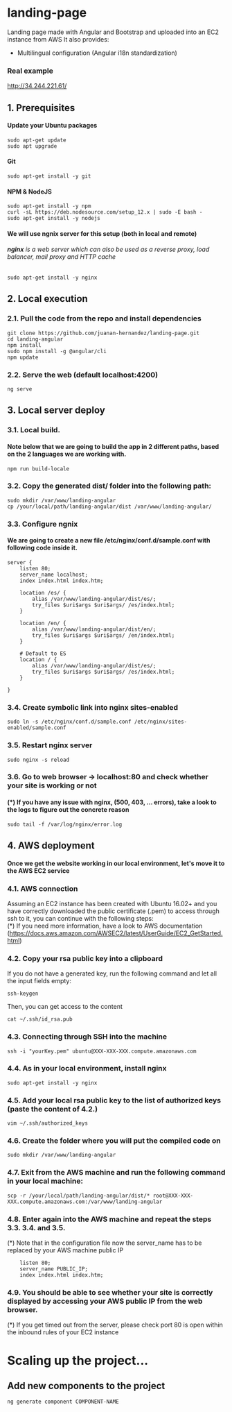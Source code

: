 # landing-page
Landing page made with Angular and Bootstrap and uploaded into an EC2 instance from AWS
It also provides:
- Multilingual configuration (Angular i18n standardization)

### Real example
http://34.244.221.61/

## 1. Prerequisites
#### Update your Ubuntu packages
```
sudo apt-get update
sudo apt upgrade
```
#### Git 
```
sudo apt-get install -y git
```
#### NPM & NodeJS
```
sudo apt-get install -y npm
curl -sL https://deb.nodesource.com/setup_12.x | sudo -E bash -
sudo apt-get install -y nodejs
```
#### We will use ngnix server for this setup (both in local and remote)
###### **nginx** is  a web server which can also be used as a reverse proxy, load balancer, mail proxy and HTTP cache
```
sudo apt-get install -y nginx
```

## 2. Local execution
### 2.1. Pull the code from the repo and install dependencies
```
git clone https://github.com/juanan-hernandez/landing-page.git
cd landing-angular
npm install 
sudo npm install -g @angular/cli
npm update
```
### 2.2. Serve the web (default localhost:4200) 
```
ng serve
```

## 3. Local server deploy
### 3.1. Local build. 
#### Note below that we are going to build the app in 2 different paths, based on the 2 languages we are working with. 
```
npm run build-locale
```
### 3.2. Copy the generated dist/ folder into the following path:
```
sudo mkdir /var/www/landing-angular
cp /your/local/path/landing-angular/dist /var/www/landing-angular/
``` 
### 3.3. Configure ngnix
#### We are going to create a new file /etc/nginx/conf.d/sample.conf with following code inside it.
```
server {
    listen 80;
    server_name localhost;
    index index.html index.htm;

    location /es/ {
        alias /var/www/landing-angular/dist/es/;
        try_files $uri$args $uri$args/ /es/index.html;
    }

    location /en/ {
        alias /var/www/landing-angular/dist/en/;
        try_files $uri$args $uri$args/ /en/index.html;
    }

    # Default to ES
    location / {
        alias /var/www/landing-angular/dist/es/;
        try_files $uri$args $uri$args/ /es/index.html;
    }

}
```
### 3.4. Create symbolic link into nginx sites-enabled
```
sudo ln -s /etc/nginx/conf.d/sample.conf /etc/nginx/sites-enabled/sample.conf
```
### 3.5. Restart nginx server
```
sudo nginx -s reload
```
### 3.6. Go to web browser -> localhost:80 and check whether your site is working or not
#### (*) If you have any issue with nginx, (500, 403, ... errors), take a look to the logs to figure out the concrete reason
```
sudo tail -f /var/log/nginx/error.log
```

## 4. AWS deployment
#### Once we get the website working in our local environment, let's move it to the AWS EC2 service
### 4.1. AWS connection
Assuming an EC2 instance has been created with Ubuntu 16.02+ and you have correctly downloaded the public certificate (.pem) to access through ssh to it, you can continue with the following steps:<br/>
(*) If you need more information, have a look to AWS documentation (https://docs.aws.amazon.com/AWSEC2/latest/UserGuide/EC2_GetStarted.html)

### 4.2. Copy your rsa public key into a clipboard
If you do not have a generated key, run the following command and let all the input fields empty:
```
ssh-keygen
```
Then, you can get access to the content
```
cat ~/.ssh/id_rsa.pub
```
### 4.3. Connecting through SSH into the machine
```
ssh -i "yourKey.pem" ubuntu@XXX-XXX-XXX.compute.amazonaws.com
```
### 4.4. As in your local environment, install nginx
```
sudo apt-get install -y nginx
```
### 4.5. Add your local rsa public key to the list of authorized keys (paste the content of 4.2.)
```
vim ~/.ssh/authorized_keys
```
### 4.6. Create the folder where you will put the compiled code on
```
sudo mkdir /var/www/landing-angular
```
### 4.7. Exit from the AWS machine and run the following command in your local machine:
```
scp -r /your/local/path/landing-angular/dist/* root@XXX-XXX-XXX.compute.amazonaws.com:/var/www/landing-angular
```
### 4.8. Enter again into the AWS machine and repeat the steps 3.3. 3.4. and 3.5. 
(*) Note that in the configuration file now the server_name has to be replaced by your AWS machine public IP
```
    listen 80;
    server_name PUBLIC_IP;
    index index.html index.htm;
```
### 4.9. You should be able to see whether your site is correctly displayed by accessing your AWS public IP from the web browser.  
(*) If you get timed out from the server, please check port 80 is open within the inbound rules of your EC2 instance

# Scaling up the project...

## Add new components to the project
```
ng generate component COMPONENT-NAME
```
